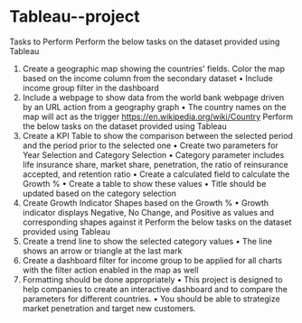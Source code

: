 # Tableau--project

Tasks to Perform
Perform the below tasks on the dataset provided using Tableau
1. Create a geographic map showing the countries' fields. Color the map
based on the income column from the secondary dataset
• Include income group filter in the dashboard
2. Include a webpage to show data from the world bank webpage driven
by an URL action from a geography graph
• The country names on the map will act as the trigger
https://en.wikipedia.org/wiki/Country
Perform the below tasks on the dataset provided using Tableau
3. Create a KPI Table to show the comparison between the selected period
and the period prior to the selected one
• Create two parameters for Year Selection and Category Selection
• Category parameter includes life insurance share, market share,
penetration, the ratio of reinsurance accepted, and retention
ratio
• Create a calculated field to calculate the Growth %
• Create a table to show these values
• Title should be updated based on the category selection
4. Create Growth Indicator Shapes based on the Growth %
• Growth indicator displays Negative, No Change, and Positive as
values and corresponding shapes against it
Perform the below tasks on the dataset provided using Tableau
5. Create a trend line to show the selected category values
• The line shows an arrow or triangle at the last mark
6. Create a dashboard filter for income group to be applied for all charts
with the filter action enabled in the map as well
7. Formatting should be done appropriately
• This project is designed to help companies to create an interactive dashboard
and to compare the parameters for different countries.
• You should be able to strategize market penetration and target new customers.

